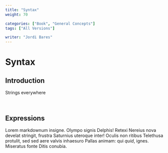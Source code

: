 ```yaml
---
title: "Syntax"
weight: 70

categories: ["Book", "General Concepts"]
tags: ["All Versions"]

writer: "Jordi Bares"
---
```

# Syntax

## Introduction

Strings everywhere

<br/>

## Expressions

Lorem markdownum insigne. Olympo signis Delphis! Retexi Nereius nova develat
stringit, frustra Saturnius uteroque inter! Oculis non ritibus Telethusa
protulit, sed sed aere valvis inhaesuro Pallas animam: qui *quid*, ignes.
Miseratus fonte Ditis conubia.
